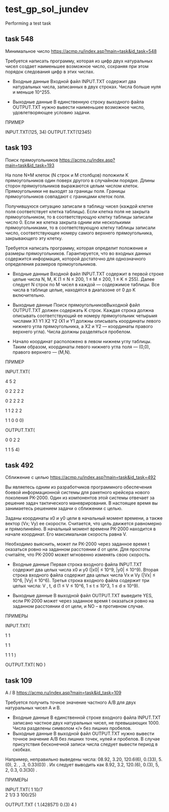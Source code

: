 # test_gp_sol_jundev

Performing a test task

## task 548

Минимальное число https://acmp.ru/index.asp?main=task&id_task=548

Требуется написать программу, которая из цифр двух натуральных чисел создает наименьшее возможное
число, сохраняя при этом порядок следования цифр в этих числах.

* Входные данные Входной файл INPUT.TXT содержит два натуральных числа, записанных в двух строках.
  Числа больше нуля и меньше 10^255.

* Выходные данные В единственную строку выходного файла OUTPUT.TXT нужно вывести наименьшее
  возможное число, удовлетворяющее условию задачи.

ПРИМЕР

INPUT.TXT(125, 34) OUTPUT.TXT(12345)

## task 193

Поиск прямоугольников https://acmp.ru/index.asp?main=task&id_task=193

На поле N×M клеток (N строк
и M столбцов) положили K прямоугольников один поверх другого в случайном порядке. Длины сторон
прямоугольников выражаются целым числом клеток. Прямоугольники не выходят за границы поля.
Границы прямоугольников совпадают с границами клеток поля.

Получившуюся ситуацию записали в таблицу чисел (каждой клетке поля соответствует клетка таблицы).
Если клетка поля не закрыта прямоугольником, то в соответствующую клетку таблицы записали число 0.
Если же клетка закрыта одним или несколькими прямоугольниками, то в соответствующую клетку
таблицы записали число, соответствующее номеру самого верхнего прямоугольника, закрывающего эту
клетку.

Требуется написать программу, которая определит положение и размеры прямоугольников.
Гарантируется, что во входных данных содержится информация, которой достаточно для однозначного
определения размеров прямоугольников.

* Входные данные Входной файл INPUT.TXT содержит в первой строке целые числа N, M, K (1 ≤ N ≤ 200,
  1 ≤ M ≤ 200, 1 ≤ K ≤ 255). Далее следует N строк по M чисел в каждой — содержимое таблицы. Все
  числа в таблице целые, находятся в диапазоне от 0 до K включительно.
* Выходные данные Поиск прямоугольниковВыходной файл OUTPUT.TXT должен содержать K строк. Каждая
  строка должна описывать соответствующий ее номеру прямоугольник четырьмя числами X1 Y1 X2 Y2 (X1
  и Y1 должны описывать координаты левого нижнего угла прямоугольника, а X2 и Y2 — координаты
  правого верхнего угла). Числа должны разделяться пробелом.

* Начало координат расположено в левом нижнем углу таблицы. Таким образом, координаты левого
  нижнего угла поля — (0,0), правого верхнего — (M,N).

ПРИМЕР

INPUT.TXT(

4 5 2

0 2 2 2 2

0 2 2 2 2

1 1 2 2 2

1 1 0 0 0)

OUTPUT.TXT(

0 0 2 2

1 1 5 4)

## task 492

Сближение с целью https://acmp.ru/index.asp?main=task&id_task=492

Вы являетесь одним из разработчиков программного обеспечения боевой информационной системы для
ракетного крейсера нового поколения РК-2000. Один из компонентов этой системы отвечает за решение
задач тактического маневрирования. В настоящее время вы занимаетесь решением задачи о сближении с
целью.

Заданы координаты x0 и y0 цели в начальный момент времени, а также вектор (Vx; Vy) ее скорости.
Считается, что цель движется равномерно и прямолинейно. В начальный момент времени РК-2000 находится
в начале координат. Его максимальная скорость равна V.

Необходимо выяснить, может ли РК-2000 через заданное время t оказаться ровно на заданном расстоянии
d от цели. Для простоты считайте, что РК-2000 может мгновенно изменять свою скорость.

* Входные данные
  Первая строка входного файла INPUT.TXT содержит два целых числа x0 и y0 (|x0| ≤ 10^9, |y0| ≤
  10^9).
  Вторая строка входного файла содержит два целых числа Vx и Vy (|Vx| ≤ 10^6, |Vy| ≤ 10^6). Третья
  строка входного файла содержит три целых числа: V , t, d (1 ≤ V ≤ 10^6, 1 ≤ t ≤ 10^3, 1 ≤ d ≤
  10^9).

* Выходные данные
  В выходной файл OUTPUT.TXT выведите YES, если РК-2000 может через заданное время t оказаться ровно
  на заданном расстоянии d от цели, и NO – в противном случае.

ПРИМЕРЫ

INPUT.TXT(

1 1

1 1

1 1 1
)

OUTPUT.TXT(
NO
)

## task 109

A / B https://acmp.ru/index.asp?main=task&id_task=109

Требуется получить точное значение частного А/В для двух натуральных чисел A и B.
* Входные данные
В единственной строке входного файла INPUT.TXT записано частное двух натуральных чисел, не
превышающих 1000. Числа разделены символом «/» без лишних пробелов.
* Выходные данные
В выходной файл OUTPUT.TXT нужно вывести точное значение A/B без лишних точек, нулей и пробелов. В
случае присутствия бесконечной записи числа следует вывести период в скобках.

Например, неправильно выведены числа: 08.92, 3.20, 120.6(6), 0.(33), 5.(0), 2. , .3, 0.33(03) . Их
следует выводить как 8.92, 3.2, 120.(6), 0.(3), 5, 2, 0.3, 0.3(30) .

ПРИМЕРЫ 

INPUT.TXT(
1	10/7	
2	1/3	
3	100/25)

OUTPUT.TXT (
1.(428571)
0.(3)
4 )
